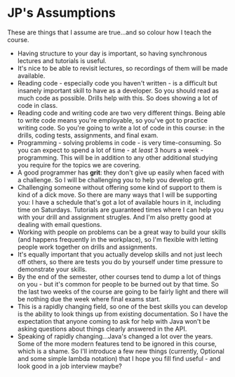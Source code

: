 # JP's Assumptions

These are things that I assume are true...and so colour how I teach the course. 

- Having structure to your day is important, so having synchronous lectures and tutorials is useful.
- It's nice to be able to revisit lectures, so recordings of them will be made available.
- Reading code - especially code you haven't written - is a difficult but insanely important skill to have as a developer. So you should read as much code as possible. Drills help with this. So does showing a lot of code in class.
- Reading code and writing code are two very different things. Being able to write code means you're employable, so you've got to practice writing code. So you're going to write a lot of code in this course: in the drills, coding tests, assignments, and final exam.
- Programming - solving problems in code - is very time-consuming. So you can expect to spend a lot of time - at *least* 3 hours a week - programming. This will be in addition to any other additional studying you require for the topics we are covering.
- A good programmer has **grit**: they don't give up easily when faced with a challenge. So I will be challenging you to help you develop grit.
- Challenging someone without offering some kind of support to them is kind of a dick move. So there are many ways that I will be supporting you: I have a schedule that's got a lot of available hours in it, including time on Saturdays. Tutorials are guaranteed times where I can help you with your drill and assignment strugles. And I'm also pretty good at dealing with email questions.
- Working with people on problems can be a great way to build your skills (and happens frequently in the workplace), so I'm flexible with letting people work together on drills and assignments.
- It's equally important that you actually develop skills and not just leech off others, so there are tests you do by yourself under time pressure to demonstrate your skills.
- By the end of the semester, other courses tend to dump a lot of things on you - but it's common for people to be burned out by that time. So the last two weeks of the course are going to be fairly light and there will be nothing due the week where final exams start.
- This is a rapidly changing field, so one of the best skills you can develop is the ability to look things up from existing documentation. So I have the expectation that anyone coming to ask for help with Java won't be asking questions about things clearly answered in the API.
- Speaking of rapidly changing...Java's changed a lot over the years. Some of the more modern features tend to be ignored in this course, which is a shame. So I'll introduce a few new things (currently, Optional and some simple lambda notation) that I hope you fill find useful - and look good in a job interview maybe?